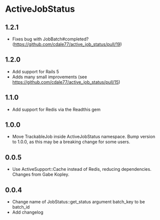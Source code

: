 # ActiveJobStatus
## 1.2.1
- Fixes bug with JobBatch#completed? (https://github.com/cdale77/active_job_status/pull/19)

## 1.2.0
- Add support for Rails 5
- Adds many small improvements (see https://github.com/cdale77/active_job_status/pull/15)

## 1.1.0
- Add support for Redis via the Readthis gem

## 1.0.0
- Move TrackableJob inside ActiveJobStatus namespace. Bump version to 1.0.0, as
  this may be a breaking change for some users.

## 0.0.5
- Use ActiveSupport::Cache instead of Redis, reducing dependencies. Changes
  from Gabe Kopley.

## 0.0.4
- Change name of JobStatus::get_status argument batch_key to be batch_id
- Add changelog
